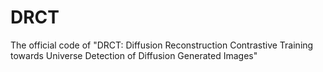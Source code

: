 # DRCT
The official code of "DRCT: Diffusion Reconstruction Contrastive Training towards Universe Detection of Diffusion Generated Images"
